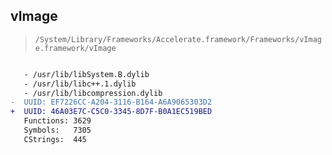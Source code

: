 ## vImage

> `/System/Library/Frameworks/Accelerate.framework/Frameworks/vImage.framework/vImage`

```diff

   - /usr/lib/libSystem.B.dylib
   - /usr/lib/libc++.1.dylib
   - /usr/lib/libcompression.dylib
-  UUID: EF7226CC-A204-3116-B164-A6A9065303D2
+  UUID: 46A03E7C-C5C0-3345-8D7F-B0A1EC519BED
   Functions: 3629
   Symbols:   7305
   CStrings:  445

```
